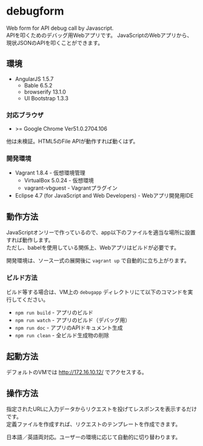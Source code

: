 # debugform
Web form for API debug call by Javascript.  
APIを叩くためのデバッグ用Webアプリです。
JavaScriptのWebアプリから、現状JSONのAPIを叩くことができます。

## 環境
* AngularJS 1.5.7
    * Bable 6.5.2
    * browserify 13.1.0
    * UI Bootstrap 1.3.3

### 対応ブラウザ
* &gt;= Google Chrome Ver51.0.2704.106

他は未検証。HTML5のFile APIが動作すれば動くはず。

### 開発環境
* Vagrant 1.8.4 - 仮想環境管理
    * VirtualBox 5.0.24 - 仮想環境
    * vagrant-vbguest - Vagrantプラグイン
* Eclipse 4.7 (for JavaScript and Web Developers) - Webアプリ開発用IDE

## 動作方法
JavaScriptオンリーで作っているので、app以下のファイルを適当な場所に設置すれば動作します。  
ただし、babelを使用している関係上、Webアプリはビルドが必要です。

開発環境は、ソース一式の展開後に `vagrant up` で自動的に立ち上がります。

### ビルド方法
ビルド等する場合は、VM上の `debugapp` ディレクトリにて以下のコマンドを実行してください。

* `npm run build` - アプリのビルド
* `npm run watch` - アプリのビルド（デバッグ用）
* `npm run doc` - アプリのAPIドキュメント生成
* `npm run clean` - 全ビルド生成物の削除

## 起動方法
デフォルトのVMでは http://172.16.10.12/ でアクセスする。

## 操作方法
指定されたURLに入力データからリクエストを投げてレスポンスを表示するだけです。  
定義ファイルを作成すれば、リクエストのテンプレートを作成できます。

日本語／英語両対応。ユーザーの環境に応じて自動的に切り替わります。
